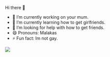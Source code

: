 Hi there 👋


<!-- **GeoSyOG/GeoSyOG** is a ✨ _special_ ✨ repository because its `README.md` (this file) appears on your GitHub profile.
 -->
 
- 🔭 I’m currently working on your mum.
- 🌱 I’m currently learning how to get girlfriends.
- 🤔 I’m looking for help with how to get friends.
- 😄 Pronouns: Malakas
- ⚡ Fun fact: Im not gay.


<img src = "https://github-readme-stats.vercel.app/api?username=GeoSyOG&&show_icons=true&title_color=ffffff&icon_color=bb2acf&text_color=daf7dc&bg_color=151515" src img>
